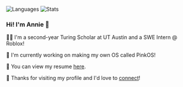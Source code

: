 ![Languages](https://github-readme-stats.vercel.app/api/top-langs/?username=anniehu17&theme=react&cache_seconds=1800)
![Stats](https://github-readme-stats.vercel.app/api?username=anniehu17&theme=react&show_icons=true&count_private=true&include_all_commits=true&cache_seconds=1800)

### Hi! I'm Annie 💖

👩‍💻 I'm a second-year Turing Scholar at UT Austin and a SWE Intern @ Roblox! 

👾 I'm currently working on making my own OS called PinkOS! 

📄 You can view my resume [here](https://github.com/anniehu17/anniehu17/blob/main/Annie_Hu_Resume.pdf). 

💌 Thanks for visiting my profile and I'd love to [connect](https://www.linkedin.com/in/annie-grace-hu/)!
